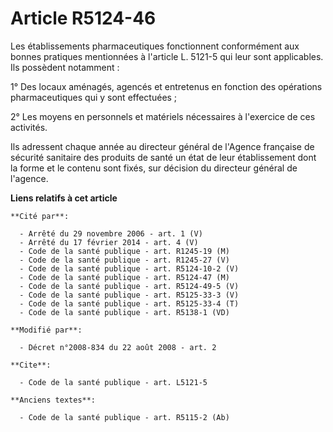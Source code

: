# Article R5124-46

Les établissements pharmaceutiques fonctionnent conformément aux bonnes pratiques mentionnées à l'article L. 5121-5 qui leur
sont applicables. Ils possèdent notamment : 

1° Des locaux aménagés, agencés et entretenus en fonction des opérations pharmaceutiques qui y sont effectuées ; 

2° Les moyens en personnels et matériels nécessaires à l'exercice de ces activités. 

Ils adressent chaque année au directeur général de l'Agence française de sécurité sanitaire des produits de santé un état de
leur établissement dont la forme et le contenu sont fixés, sur décision du directeur général de l'agence.

**Liens relatifs à cet article**

	**Cité par**:

	  - Arrêté du 29 novembre 2006 - art. 1 (V)
	  - Arrêté du 17 février 2014 - art. 4 (V)
	  - Code de la santé publique - art. R1245-19 (M)
	  - Code de la santé publique - art. R1245-27 (V)
	  - Code de la santé publique - art. R5124-10-2 (V)
	  - Code de la santé publique - art. R5124-47 (M)
	  - Code de la santé publique - art. R5124-49-5 (V)
	  - Code de la santé publique - art. R5125-33-3 (V)
	  - Code de la santé publique - art. R5125-33-4 (T)
	  - Code de la santé publique - art. R5138-1 (VD)

	**Modifié par**:

	  - Décret n°2008-834 du 22 août 2008 - art. 2

	**Cite**:

	  - Code de la santé publique - art. L5121-5

	**Anciens textes**:

	  - Code de la santé publique - art. R5115-2 (Ab)

